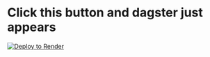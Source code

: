 # Click this button and dagster just appears

[![Deploy to Render](https://render.com/images/deploy-to-render-button.svg)](https://render.com/deploy)
